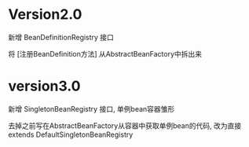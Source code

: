 # Version2.0
新增 BeanDefinitionRegistry 接口

将 [注册BeanDefinition方法] 从AbstractBeanFactory中拆出来

# version3.0
新增 SingletonBeanRegistry 接口, 单例bean容器雏形
 
 去掉之前写在AbstractBeanFactory从容器中获取单例bean的代码, 改为直接extends DefaultSingletonBeanRegistry